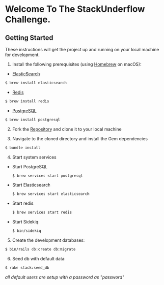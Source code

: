 # Welcome To The StackUnderflow Challenge.

## Getting Started

These instructions will get the project up and running on your local machine for development.

1. Install the following prerequisites (using [Homebrew](https://brew.sh/) on macOS):

  * [ElasticSearch](https://www.elastic.co/guide/en/elasticsearch/guide/current/running-elasticsearch.html)

  ```bash
  $ brew install elasticsearch
  ```

  * [Redis](https://redis.io/topics/quickstart)

  ```bash
  $ brew install redis
  ```

  * [PostgreSQL](https://www.postgresql.org/)

  ```bash
  $ brew install postgresql
  ```
2. Fork the [Repository](https://github.com/FsDevNinja/StackUnderflow) and clone it to your local machine

3. Navigate to the cloned directory and install the Gem dependencies

  ```bash
  $ bundle install
  ```

4. Start system services

  * Start PostgreSQL

    ```bash
    $ brew services start postgresql
    ```

  * Start Elasticsearch

    ```bash
    $ brew services start elasticsearch
    ```

  * Start redis

    ```bash
    $ brew services start redis
    ```

  * Start Sidekiq

    ```bash
    $ bin/sidekiq
    ```

5. Create the development databases:

  ```bash
  $ bin/rails db:create db:migrate
  ```

6. Seed db with default data

  ```bash
  $ rake stack:seed_db
  ```
  _all default users are setup with a password as "password"_
